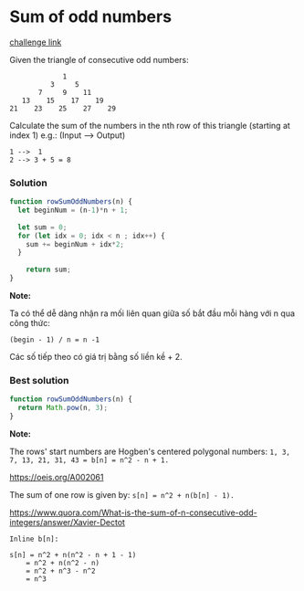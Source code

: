 Sum of odd numbers
===

[challenge link](http)

Given the triangle of consecutive odd numbers:

```
             1
          3     5
       7     9    11
   13    15    17    19
21    23    25    27    29
```

Calculate the sum of the numbers in the nth row of this triangle (starting at index 1) e.g.: (Input --> Output)
```
1 -->  1
2 --> 3 + 5 = 8
```

### Solution
```javascript
function rowSumOddNumbers(n) {
  let beginNum = (n-1)*n + 1;
  
  let sum = 0;
  for (let idx = 0; idx < n ; idx++) {
    sum += beginNum + idx*2;
  }
  
	return sum;
}
```

**Note:**

Ta có thể dễ dàng nhận ra mối liên quan giữa số bắt đầu mỗi hàng với n qua công thức:

`(begin - 1) / n = n -1`

Các số tiếp theo có giá trị bằng số liền kề + 2.

### Best solution
```javascript
function rowSumOddNumbers(n) {
  return Math.pow(n, 3);
}
```

**Note:**

The rows' start numbers are Hogben's centered polygonal numbers:
`1, 3, 7, 13, 21, 31, 43 = b[n] = n^2 - n + 1.`

<https://oeis.org/A002061>

The sum of one row is given by:
`s[n] = n^2 + n(b[n] - 1).`

<https://www.quora.com/What-is-the-sum-of-n-consecutive-odd-integers/answer/Xavier-Dectot>

`Inline b[n]:`
```
s[n] = n^2 + n(n^2 - n + 1 - 1)
    = n^2 + n(n^2 - n)
    = n^2 + n^3 - n^2
    = n^3
```